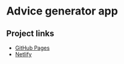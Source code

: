 # Advice generator app

## Project links

- [GitHub Pages](https://github.com/towhidulislamalif/advice-generator-app)
- [Netlify](https://advice-generator-application-main.netlify.app/)

